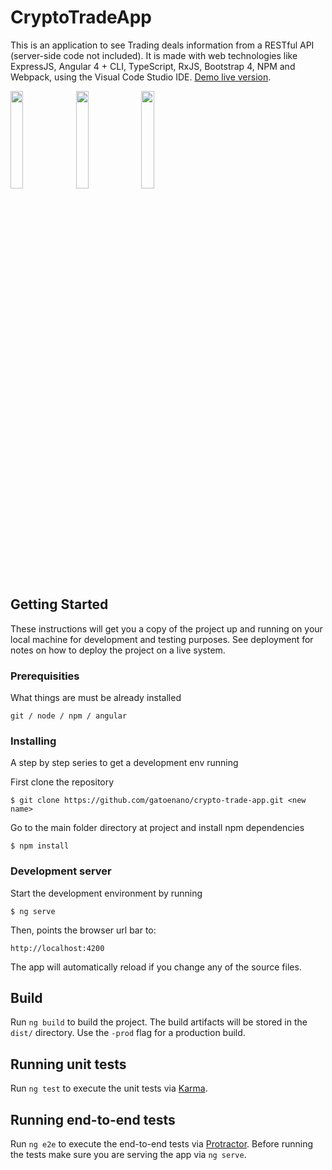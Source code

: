# CryptoTradeApp

This is an application to see Trading deals information from a RESTful API (server-side code not included). It is made with web technologies like ExpressJS, Angular 4 + CLI, TypeScript, RxJS, Bootstrap 4, NPM and Webpack, using the Visual Code Studio IDE. [Demo live version](https://crypto-trade-app.herokuapp.com/).

<img src="https://user-images.githubusercontent.com/2183987/32420441-a89cf2be-c28a-11e7-9b6b-7446624ee0a7.png" width="20%"></img>
<img src="https://user-images.githubusercontent.com/2183987/32420442-a8b45bac-c28a-11e7-9804-62566bb8acb1.png" width="20%"></img>
<img src="https://user-images.githubusercontent.com/2183987/32420443-a8cc3010-c28a-11e7-93c1-4133f27d6f8c.png" width="20%"></img>


## Getting Started
These instructions will get you a copy of the project up and running on your local machine for development and testing purposes. See deployment for notes on how to deploy the project on a live system.

### Prerequisities
What things are must be already installed

```
git / node / npm / angular
```
### Installing
A step by step series to get a development env running

First clone the repository

```
$ git clone https://github.com/gatoenano/crypto-trade-app.git <new name>
```

Go to the main folder directory at project and install npm dependencies

```
$ npm install
```

### Development server
Start the development environment by running

```
$ ng serve
```

Then, points the browser url bar to:

```
http://localhost:4200
```

The app will automatically reload if you change any of the source files.

## Build

Run `ng build` to build the project. The build artifacts will be stored in the `dist/` directory. Use the `-prod` flag for a production build.

## Running unit tests

Run `ng test` to execute the unit tests via [Karma](https://karma-runner.github.io).

## Running end-to-end tests

Run `ng e2e` to execute the end-to-end tests via [Protractor](http://www.protractortest.org/).
Before running the tests make sure you are serving the app via `ng serve`.
